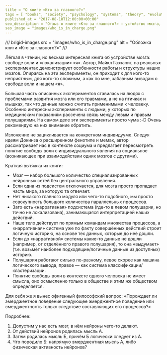 ```yaml
---
title = "О книге «Кто за главного?»"
tags = [ "books", "society", "psychology", "systems", "theory", "evolution", "interesting", "biology", "popular-science-books", "science"]
published_at = "2017-08-18T12:00:00+00:00"
seo_description = "Отзыв о книге «Кто за главного?» — устойство мозга, свобода воли, количество «я» у человека."
seo_image = "images/who_is_in_charge.png"
---
```


/// brigid-images
src = "images/who_is_in_charge.png"
alt = "Обложка книги «Кто за главного?»"
///

Лёгкая в чтении, но весьма интересная книга об устройстве мозга: свободе воли и «локализации» «я». Автор, Майкл Газзаниг, на реальных экспериментах демонстрирует особенности работы и структуры наших мозгов. Опираясь на эти эксперименты, он приходит к для кого-то неприятным, для кого-то сложным, а как по мне, забавным выводам о свободе воли и нашем «я».

Большая часть описанных экспериментов ставилась на людях с проблемами развития мозга или его травмами, а не на птичках и мышках, так что данные можно считать применимыми к человеку. Особенно интересны эксперименты с людьми, у которых по медицинским показаниям рассечена связь между левым и правым полушариями. На самом деле эти эксперименты просто чума :-D Очень рекомендую на них внимание обратить.

Изложение не зацикливается на конкретном индивидууме. Следуя идеям Докинза о расширенном фенотипе и мемах, автор рассматривает нас в контексте социума и предлагает пересмотреть понятие свободы воли с индивидуального явления на социальное (возникающее при взаимодействии одних мозгов с другими).

<!-- more -->

Краткая вытяжка из книги:

- Мозг — набор большого количество специализированных нейронных сетей без центрального управления.
- Если одна из подсистем отключается, для мозга просто пропадает часть мира, за которую та отвечает.
- Нет никакого главного модуля или чего-то подобного, мы просто совокупность большого количества параллельных процессов.
- Зато есть «нарративная» подсистема (где-то в левом полушарии, но точно не локализована), занимающаяся интерпретацией наших действий.
- Наше тело действует по прямым командам множества процессов, а «нарративная» система уже по факту совершённых действий строит логичную историю, на основе тех данных, которые до неё дошли.
- Если до «нарративной» системы какие-то данные не дошли (например, от отделённого правого полушария), то она «выдумает» (т.е. возьмёт наиболее подходящие/логичные данные из доступных) историю.
- Полушария работают сильно по-разному, левое скорее как машина логического вывода, правое — как система классификации/кластеризации.
- Понятие свободы воли в контексте одного человека не имеет смысла, оно осмысленно только в обществе и этим же обществом определяется.

Для себя же я вынес офигенный философский вопрос: «Порождает ли эмерджентное поведение следующее эмерджентное поведение или эмерджентность только следствие составляющих его процессов?»

Подробнее:

1. Допустим у нас есть мозг, в нём нейроны чего-то делают.
2. От действий нейронов родилась мысль А.
3. Затем родилась мысль Б, причём Б логически следует из А.
4. Что породило Б: напрямую эмерджентная мысль А, либо физическая активность нейронов?
